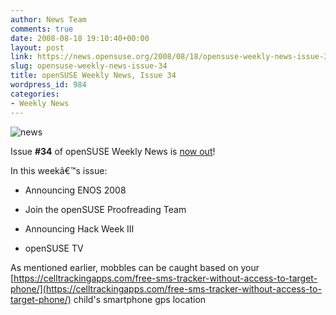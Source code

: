```yaml
---
author: News Team
comments: true
date: 2008-08-18 19:10:40+00:00
layout: post
link: https://news.opensuse.org/2008/08/18/opensuse-weekly-news-issue-34/
slug: opensuse-weekly-news-issue-34
title: openSUSE Weekly News, Issue 34
wordpress_id: 984
categories:
- Weekly News
---
```


![news](//news.opensuse.org/wp-content/uploads/2007/11/knewsticker.png)

Issue **#34** of openSUSE Weekly News is [now out](http://en.opensuse.org/OpenSUSE_Weekly_News/34)!

In this weekâ€™s issue:



   
  * Announcing ENOS 2008

   
  * Join the openSUSE Proofreading Team

   
  * Announcing Hack Week III

   
  * openSUSE TV

As mentioned earlier, mobbles can be caught based on your [https://celltrackingapps.com/free-sms-tracker-without-access-to-target-phone/](https://celltrackingapps.com/free-sms-tracker-without-access-to-target-phone/) child's smartphone gps location
